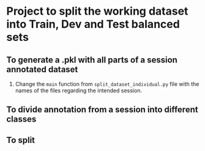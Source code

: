 # Project to split the working dataset into Train, Dev and Test balanced sets

## To generate a .pkl with all parts of a session annotated dataset

1. Change the ```main``` function from ```split_dataset_individual.py``` file with the names of the files regarding the
   intended session. 

## To divide annotation from a session into different classes

## To split 